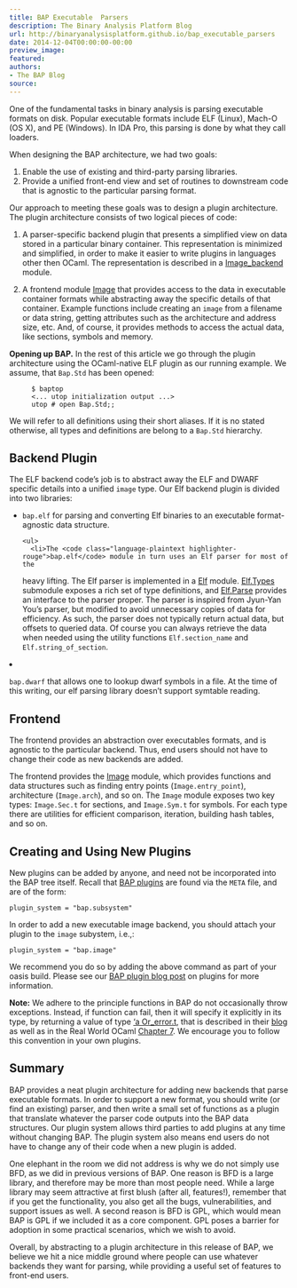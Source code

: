 ```yaml
---
title: BAP Executable  Parsers
description: The Binary Analysis Platform Blog
url: http://binaryanalysisplatform.github.io/bap_executable_parsers
date: 2014-12-04T00:00:00-00:00
preview_image:
featured:
authors:
- The BAP Blog
source:
---
```


<p>One of the fundamental tasks in binary analysis is parsing executable
formats on disk.  Popular executable formats include ELF (Linux),
Mach-O (OS X), and PE (Windows). In IDA Pro, this parsing is done by
what they call loaders.</p>

<p>When designing the BAP architecture, we had two goals:</p>

<ol>
  <li>Enable the use of existing and third-party parsing libraries.</li>
  <li>Provide a unified front-end view and set of routines to downstream
code that is agnostic to the particular parsing format.</li>
</ol>

<p>Our approach to meeting these goals was to design a plugin
architecture. The plugin architecture consists of two logical pieces
of code:</p>

<ol>
  <li>
    <p>A parser-specific backend plugin that presents a simplified view on
data stored in a particular binary container. This representation
is minimized and simplified, in order to make it easier to write
plugins in languages other then OCaml. The representation is
described in a
<a href="https://github.com/BinaryAnalysisPlatform/bap/blob/master/lib/bap_image/image_backend.ml">Image_backend</a>
module.</p>
  </li>
  <li>
    <p>A frontend module
<a href="https://github.com/BinaryAnalysisPlatform/bap/blob/master/lib/bap_image/bap_image.ml">Image</a>
that provides access to the data in executable container formats
while abstracting away the specific details of that
container. Example functions include creating an <code class="language-plaintext highlighter-rouge">image</code> from a
filename or data string, getting attributes such as the
architecture and address size, etc. And, of course, it provides
methods to access the actual data, like sections, symbols and
memory.</p>
  </li>
</ol>

<p><strong>Opening up BAP.</strong> In the rest of this article we go through the
plugin architecture using the OCaml-native ELF plugin as our running
example. We assume, that <code class="language-plaintext highlighter-rouge">Bap.Std</code> has been opened:</p>

<figure class="highlight"><pre><code class="language-ocaml" data-lang="ocaml"><span class="o">$</span> <span class="n">baptop</span>
<span class="o">&lt;...</span> <span class="n">utop</span> <span class="n">initialization</span> <span class="n">output</span> <span class="o">...&gt;</span>
<span class="n">utop</span> <span class="o">#</span> <span class="k">open</span> <span class="nn">Bap</span><span class="p">.</span><span class="nc">Std</span><span class="p">;;</span></code></pre></figure>

<p>We will refer to all definitions using their short aliases. If it
is no stated otherwise, all types and definitions are belong to a
<code class="language-plaintext highlighter-rouge">Bap.Std</code> hierarchy.</p>

<h2>Backend Plugin</h2>

<p>The ELF backend code&rsquo;s job is to abstract away the ELF and DWARF
specific details into a unified <code class="language-plaintext highlighter-rouge">image</code> type.  Our Elf backend plugin
is divided into two libraries:</p>

<ul>
  <li>
    <p><code class="language-plaintext highlighter-rouge">bap.elf</code> for parsing and converting Elf binaries to an executable
 format-agnostic data structure.</p>

    <ul>
      <li>The <code class="language-plaintext highlighter-rouge">bap.elf</code> module in turn uses an Elf parser for most of the
heavy lifting. The Elf parser is implemented in a
<a href="https://github.com/BinaryAnalysisPlatform/bap/blob/master/lib/bap_elf/bap_elf.ml">Elf</a>
module. <a href="https://github.com/BinaryAnalysisPlatform/bap/blob/master/lib/bap_elf/elf_types.ml">Elf.Types</a>
submodule exposes a rich set of type definitions, and
<a href="https://github.com/BinaryAnalysisPlatform/bap/blob/master/lib/bap_elf/elf_parse.ml">Elf.Parse</a>
provides an interface to the parser proper. The parser is
inspired from Jyun-Yan You&rsquo;s parser, but modified to avoid
unnecessary copies of data for efficiency. As such, the parser
does not typically return actual data, but offsets to queried
data.  Of course you can always retrieve the data when needed
using the utility functions <code class="language-plaintext highlighter-rouge">Elf.section_name</code> and
<code class="language-plaintext highlighter-rouge">Elf.string_of_section</code>.</li>
    </ul>
  </li>
  <li>
    <p><code class="language-plaintext highlighter-rouge">bap.dwarf</code> that allows one to lookup dwarf symbols in a file. At
the time of this writing, our elf parsing library doesn&rsquo;t support
symtable reading.</p>
  </li>
</ul>

<h2>Frontend</h2>

<p>The frontend provides an abstraction over executables formats, and is
agnostic to the particular backend. Thus, end users should not have to
change their code as new backends are added.</p>

<p>The frontend provides the
<a href="https://github.com/BinaryAnalysisPlatform/bap/blob/master/lib/bap_image/bap_image.ml">Image</a>
module, which provides functions and data structures such as finding
entry points (<code class="language-plaintext highlighter-rouge">Image.entry_point</code>), architecture (<code class="language-plaintext highlighter-rouge">Image.arch</code>), and
so on.  The <code class="language-plaintext highlighter-rouge">Image</code> module exposes two key types:
<code class="language-plaintext highlighter-rouge">Image.Sec.t</code> for sections, and <code class="language-plaintext highlighter-rouge">Image.Sym.t</code> for symbols. For each
type there are utilities for efficient comparison, iteration, building
hash tables, and so on.</p>

<h2>Creating and Using New Plugins</h2>

<p>New plugins can be added by anyone, and need not be incorporated into
the BAP tree itself. Recall that
<a href="https://binaryanalysisplatform.github.io/bap_plugins">BAP plugins</a> are found via the
<code class="language-plaintext highlighter-rouge">META</code> file, and are of the form:</p>

<div class="language-plaintext highlighter-rouge"><div class="highlight"><pre class="highlight"><code>plugin_system = &quot;bap.subsystem&quot;
</code></pre></div></div>

<p>In order to add a new executable image backend, you should attach your
plugin to the  <code class="language-plaintext highlighter-rouge">image</code> subystem, i.e.,:</p>

<div class="language-plaintext highlighter-rouge"><div class="highlight"><pre class="highlight"><code>plugin_system = &quot;bap.image&quot;
</code></pre></div></div>

<p>We recommend you do so by adding the above command as part of your
oasis build.  Please see our
<a href="https://binaryanalysisplatform.github.io/bap_plugins">BAP plugin blog post</a> on plugins for more information.</p>

<p><strong>Note:</strong> We adhere to the principle functions in BAP do not
occasionally throw exceptions. Instead, if function can fail, then it
will specify it explicitly in its type, by returning a value of type
<a href="https://blogs.janestreet.com/ocaml-core/110.01.00/doc/core_kernel/#Or_error - [1 Client error: SSL peer certificate or SSH remote key was not OK]">&lsquo;a Or_error.t</a>,
that is described in their
<a href="https://blogs.janestreet.com/how-to-fail-introducing-or-error-dot-t/ - [1 Client error: SSL peer certificate or SSH remote key was not OK]">blog</a>
as well as in the Real World OCaml
<a href="https://realworldocaml.org/v1/en/html/error-handling.html - [404 Not Found]">Chapter 7</a>. We
encourage you to follow this convention in your own plugins.</p>

<h2>Summary</h2>

<p>BAP provides a neat plugin architecture for adding new backends that
parse executable formats.  In order to support a new format, you
should write (or find an existing) parser, and then write a small
set of functions as a plugin that translate whatever the parser code
outputs into the BAP data structures.  Our plugin system allows third
parties to add plugins at any time without changing BAP.  The plugin
system also means end users do not have to change any of their code
when a new plugin is added.</p>

<p>One elephant in the room we did not address is why we do not simply
use BFD, as we did in previous versions of BAP.  One reason is BFD is
a large library, and therefore may be more than most people
need. While a large library may seem attractive at first blush (after
all, features!), remember that if you get the functionality, you also
get all the bugs, vulnerabilities, and support issues as well.  A
second reason is BFD is GPL, which would mean BAP is GPL if we
included it as a core component.  GPL poses a barrier for adoption in
some practical scenarios, which we wish to avoid.</p>

<p>Overall, by abstracting to a plugin architecture in this release of
BAP, we believe we hit a nice middle ground where people can use
whatever backends they want for parsing, while providing a useful set
of features to front-end users.</p>

